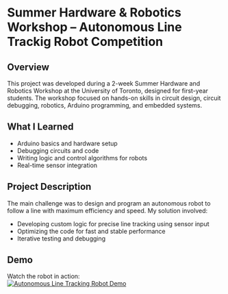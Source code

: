 # Summer Hardware & Robotics Workshop – Autonomous Line Trackig Robot Competition

## Overview

This project was developed during a 2-week Summer Hardware and Robotics Workshop at the University of Toronto, designed for first-year students. The workshop focused on hands-on skills in circuit design, circuit debugging, robotics, Arduino programming, and embedded systems.

## What I Learned

- Arduino basics and hardware setup
- Debugging circuits and code
- Writing logic and control algorithms for robots
- Real-time sensor integration

## Project Description

The main challenge was to design and program an autonomous robot to follow a line with maximum efficiency and speed. My solution involved:

- Developing custom logic for precise line tracking using sensor input
- Optimizing the code for fast and stable performance
- Iterative testing and debugging

## Demo

Watch the robot in action:  
[![Autonomous Line Tracking Robot Demo](<img width="331" alt="image" src="https://github.com/user-attachments/assets/eafd8335-acfb-489b-8687-7944444c40a1" />
)](https://youtube.com/shorts/PQIqecPQN0Q?si=KLHuc2oOLxqIu__m)

